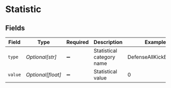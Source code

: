 # Statistic


## Fields

| Field                     | Type                      | Required                  | Description               | Example                   |
| ------------------------- | ------------------------- | ------------------------- | ------------------------- | ------------------------- |
| `type`                    | *Optional[str]*           | :heavy_minus_sign:        | Statistical category name | DefenseAllKickBlocked     |
| `value`                   | *Optional[float]*         | :heavy_minus_sign:        | Statistical value         | 0                         |